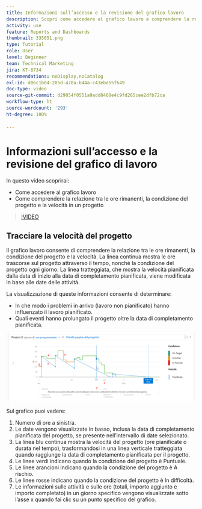 ```yaml
---
title: Informazioni sull’accesso e la revisione del grafico lavoro
description: Scopri come accedere al grafico lavoro e comprendere la relazione tra le ore rimanenti, la condizione del progetto e la velocità del progetto in [!UICONTROL Analisi avanzata].
activity: use
feature: Reports and Dashboards
thumbnail: 335051.png
type: Tutorial
role: User
level: Beginner
team: Technical Marketing
jira: KT-8734
recommendations: noDisplay,noCatalog
exl-id: d06c1b04-205d-478a-b44a-c43ebe55f649
doc-type: video
source-git-commit: d29054f0551a9add8460e4c9fd265cee2dfb72ca
workflow-type: ht
source-wordcount: '293'
ht-degree: 100%

---
```


# Informazioni sull’accesso e la revisione del grafico di lavoro

In questo video scoprirai:

* Come accedere al grafico lavoro
* Come comprendere la relazione tra le ore rimanenti, la condizione del progetto e la velocità in un progetto

>[!VIDEO](https://video.tv.adobe.com/v/335051/?quality=12&learn=on)

## Tracciare la velocità del progetto

Il grafico lavoro consente di comprendere la relazione tra le ore rimanenti, la condizione del progetto e la velocità. La linea continua mostra le ore trascorse sul progetto attraverso il tempo, nonché la condizione del progetto ogni giorno. La linea tratteggiata, che mostra la velocità pianificata dalla data di inizio alla data di completamento pianificata, viene modificata in base alle date delle attività.

La visualizzazione di queste informazioni consente di determinare:

* In che modo i problemi in arrivo (lavoro non pianificato) hanno influenzato il lavoro pianificato.
* Quali eventi hanno prolungato il progetto oltre la data di completamento pianificata.

![Immagine che mostra un grafico lavoro con numeri in aree descritte nei punti elenco seguenti](assets/section-2-9.png)

Sul grafico puoi vedere:

1. Numero di ore a sinistra.
1. Le date vengono visualizzate in basso, inclusa la data di completamento pianificata del progetto, se presente nell’intervallo di date selezionato.
1. La linea blu continua mostra la velocità del progetto (ore pianificate o durata nel tempo), trasformandosi in una linea verticale tratteggiata quando raggiunge la data di completamento pianificata per il progetto.
1. Le linee verdi indicano quando la condizione del progetto è Puntuale.
1. Le linee arancioni indicano quando la condizione del progetto è A rischio.
1. Le linee rosse indicano quando la condizione del progetto è In difficoltà.
1. Le informazioni sulle attività e sulle ore (totali, importo aggiunto e importo completato) in un giorno specifico vengono visualizzate sotto l’asse x quando fai clic su un punto specifico del grafico.
